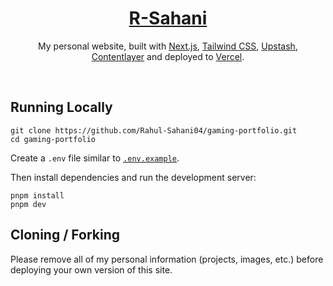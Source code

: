 <div align="center">
    <a href="https://rsahani.vercel.app"><h1 align="center">R-Sahani</h1></a>

My personal website, built with [Next.js](https://nextjs.org/), [Tailwind CSS](https://tailwindcss.com/), [Upstash](https://upstash.com?ref=chronark.com), [Contentlayer](https://www.contentlayer.dev/) and deployed to [Vercel](https://vercel.com/).

</div>

<br/>

## Running Locally


```sh-session
git clone https://github.com/Rahul-Sahani04/gaming-portfolio.git
cd gaming-portfolio
```


Create a `.env` file similar to [`.env.example`](https://github.com/Rahul-Sahani04/gaming-portfolio/blob/main/.env.example).

Then install dependencies and run the development server:

```sh-session
pnpm install
pnpm dev
```


## Cloning / Forking

Please remove all of my personal information (projects, images, etc.) before deploying your own version of this site.